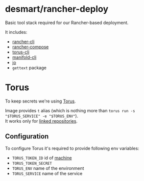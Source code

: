 # desmart/rancher-deploy

Basic tool stack required for our Rancher-based deployment.

It includes:
* [rancher-cli](https://github.com/rancher/cli)
* [rancher-compose](https://github.com/rancher/rancher-compose)
* [torus-cli](https://github.com/manifoldco/torus-cli)
* [manifold-cli](https://docs.manifold.co/docs/install-77T6auwaaIQcgA4QGouO0)
* [jo](https://github.com/jpmens/jo)
* `gettext` package

# Torus

To keep secrets we're using [Torus](https://www.torus.sh/). 

Image provides `t` alias (which is nothing more than `torus run -s "$TORUS_SERVICE" -e "$TORUS_ENV"`).  
It works only for [linked repositories](https://www.torus.sh/docs/latest/commands/project-structure#link).

## Configuration

To configure Torus it's required to provide following env variables:

* `TORUS_TOKEN_ID` id of [machine](https://www.torus.sh/docs/latest/concepts/policies#machines)
* `TORUS_TOKEN_SECRET`
* `TORUS_ENV` name of the environment
* `TORUS_SERVICE` name of the service
